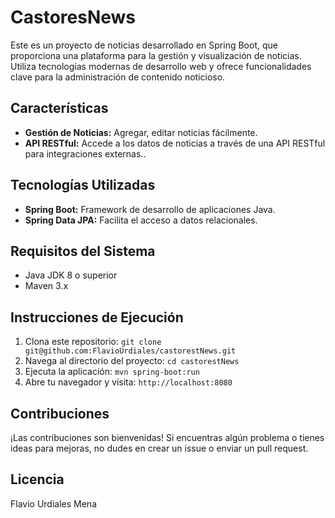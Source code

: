# CastoresNews

Este es un proyecto de noticias desarrollado en Spring Boot, que proporciona una plataforma para la gestión y visualización de noticias. Utiliza tecnologías modernas de desarrollo web y ofrece funcionalidades clave para la administración de contenido noticioso.

## Características

- **Gestión de Noticias:** Agregar, editar noticias fácilmente.
- **API RESTful:** Accede a los datos de noticias a través de una API RESTful para integraciones externas..

## Tecnologías Utilizadas

- **Spring Boot:** Framework de desarrollo de aplicaciones Java.
- **Spring Data JPA:** Facilita el acceso a datos relacionales.

## Requisitos del Sistema

- Java JDK 8 o superior
- Maven 3.x

## Instrucciones de Ejecución

1. Clona este repositorio: `git clone git@github.com:FlavioUrdiales/castorestNews.git`
2. Navega al directorio del proyecto: `cd castorestNews`
3. Ejecuta la aplicación: `mvn spring-boot:run`
4. Abre tu navegador y visita: `http://localhost:8080`

## Contribuciones

¡Las contribuciones son bienvenidas! Si encuentras algún problema o tienes ideas para mejoras, no dudes en crear un issue o enviar un pull request.

## Licencia

Flavio Urdiales Mena
